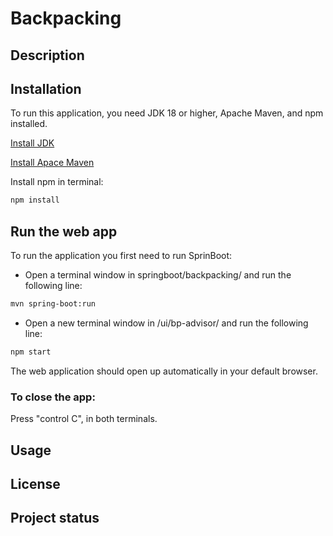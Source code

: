 # Backpacking


## Description


## Installation
To run this application, you need JDK 18 or higher, Apache Maven, and npm installed.

[Install JDK](https://www.oracle.com/java/technologies/downloads/)

[Install Apace Maven](https://maven.apache.org/install.html)

Install npm in terminal:

```Bash
npm install
```

## Run the web app

To run  the application you first need to run SprinBoot:

+ Open a terminal window in springboot/backpacking/ and run the following line:

```bash
mvn spring-boot:run
```
+ Open a new terminal window in /ui/bp-advisor/ and run the following line:

```bash
npm start
```

The web application should open up automatically in your default browser.

### To close the app:

Press "control C", in both terminals.


## Usage


## License

## Project status

